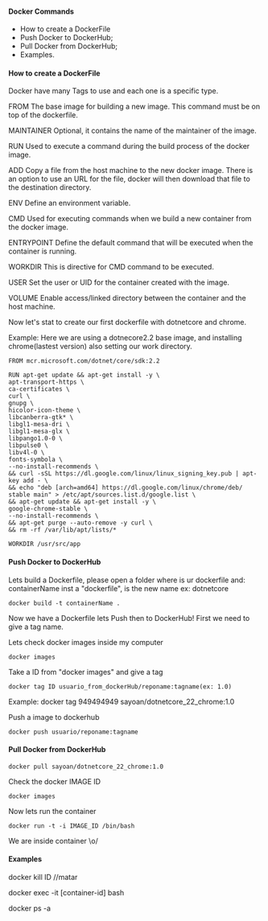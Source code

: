 #### Docker Commands

- How to create a DockerFile
- Push Docker to DockerHub;
- Pull Docker from DockerHub;
- Examples.

#### How to create a DockerFile
Docker have many Tags to use and each one is a specific type.

FROM
The base image for building a new image. This command must be on top of the dockerfile.

MAINTAINER
Optional, it contains the name of the maintainer of the image.

RUN
Used to execute a command during the build process of the docker image.

ADD
Copy a file from the host machine to the new docker image. There is an option to use an URL for the file, docker will then download that file to the destination directory.

ENV
Define an environment variable.

CMD
Used for executing commands when we build a new container from the docker image.

ENTRYPOINT
Define the default command that will be executed when the container is running.

WORKDIR
This is directive for CMD command to be executed.

USER
Set the user or UID for the container created with the image.

VOLUME
Enable access/linked directory between the container and the host machine.

Now let's stat to create our first dockerfile with dotnetcore and chrome.

Example:
Here we are using a dotnecore2.2 base image, and installing chrome(lastest version) also setting our work directory.

    FROM mcr.microsoft.com/dotnet/core/sdk:2.2
    
    RUN apt-get update && apt-get install -y \
    apt-transport-https \
    ca-certificates \
    curl \
    gnupg \
    hicolor-icon-theme \
    libcanberra-gtk* \
    libgl1-mesa-dri \
    libgl1-mesa-glx \
    libpango1.0-0 \
    libpulse0 \
    libv4l-0 \
    fonts-symbola \
    --no-install-recommends \
    && curl -sSL https://dl.google.com/linux/linux_signing_key.pub | apt-key add - \
    && echo "deb [arch=amd64] https://dl.google.com/linux/chrome/deb/ stable main" > /etc/apt/sources.list.d/google.list \
    && apt-get update && apt-get install -y \
    google-chrome-stable \
    --no-install-recommends \
    && apt-get purge --auto-remove -y curl \
    && rm -rf /var/lib/apt/lists/*
    
    WORKDIR /usr/src/app
	

#### Push Docker to DockerHub

Lets build a Dockerfile, please open a folder where is ur dockerfile and:
containerName inst a "dockerfile", is the new name ex: dotnetcore

    docker build -t containerName .

Now we have a Dockerfile lets Push then to DockerHub!
First we need to give a tag name.

Lets check docker images inside my computer

    docker images

Take a ID from "docker images" and give a tag 

    docker tag ID usuario_from_dockerHub/reponame:tagname(ex: 1.0)
Example: docker tag 949494949 sayoan/dotnetcore_22_chrome:1.0

Push a image to dockerhub

    docker push usuario/reponame:tagname


#### Pull Docker from DockerHub

    docker pull sayoan/dotnetcore_22_chrome:1.0
Check the docker IMAGE ID

    docker images

Now lets run the container

    docker run -t -i IMAGE_ID /bin/bash

We are inside container \o/

#### Examples

docker kill ID //matar

docker exec -it [container-id] bash

docker ps -a 


